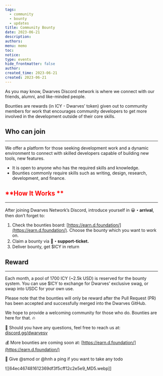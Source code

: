 ```yaml
---
tags:
  - community
  - bounty
  - updates
title: Community Bounty
date: 2023-06-21
description: 
authors: 
menu: memo
toc: 
notice: 
type: events
hide_frontmatter: false
author: 
created_time: 2023-06-21
created: 2023-06-21
---
```


As you may know, Dwarves Discord network is where we connect with our friends, alumni, and like-minded people.

Bounties are rewards (in ICY - Dwarves’ token) given out to community members for work that encourages community developers to get more involved in the development outside of their core skills.


## **Who can join**

---

We offer a platform for those seeking development work and a dynamic environment to connect with skilled developers capable of building new tools, new features.

* It is open to anyone who has the required skills and knowledge.
* Bounties commonly require skills such as writing, design, research, development, and finance. 

## <span style='color:red'>**How It Works **</span>

---

After joining Dwarves Network’s Discord, introduce yourself in 😀**・arrival**, then don’t forget to:

1. Check the bounties board: [https://earn.d.foundation/](https://earn.d.foundation/). Choose the bounty which you want to work on.
1. Claim a bounty via **⁠🎫・support-ticket.**
1. Deliver bounty, get $ICY in return

## **Reward**

---

Each month, a pool of 1700 ICY (~2.5k USD) is reserved for the bounty system. You can use $ICY to exchange for Dwarves’ exclusive swag, or swap into USDC for your own use.

Please note that the bounties will only be reward after the Pull Request (PR) has been accepted and successfully merged into the Dwarves GitHub.


We hope to provide a welcoming community for those who do. Bounties are here for that. 🔥

📍 Should you have any questions, feel free to reach us at: [discord.gg/dwarvesv](https://discord.gg/dwarvesv?fbclid=IwAR3wR35TreTn6PbTDSAVg4Kd2NMZzytlvqnoZj2xOxew73PoW0TSBYFklpA)

💰 More bounties are coming soon at: [https://earn.d.foundation/](https://earn.d.foundation/)

🤖 Give @smod or @hnh a ping if you want to take any todo


![[64ec467481612369df3f5cff12c2e5e9_MD5.webp]]
